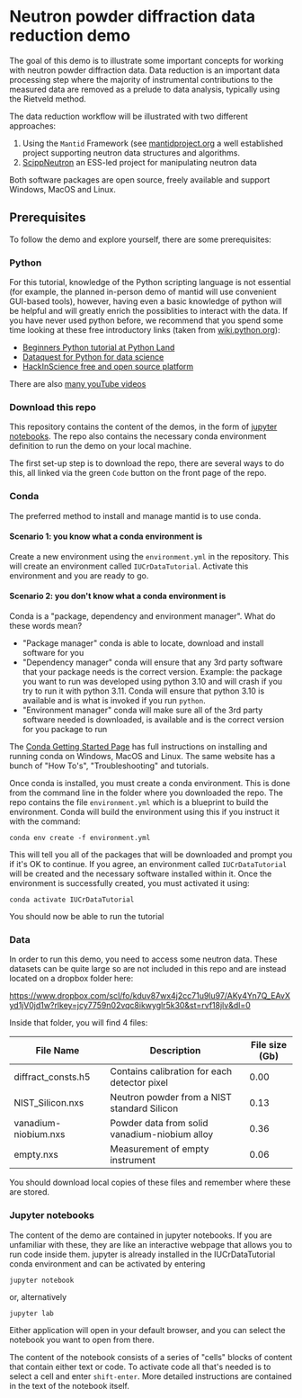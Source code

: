 # Neutron powder diffraction data reduction demo

The goal of this demo is to illustrate some important concepts for working with neutron powder diffraction data. Data reduction is an important data processing step where the majority of instrumental contributions to the measured data are removed as a prelude to data analysis, typically using the Rietveld method.

The data reduction workflow will be illustrated with two different approaches:

1. Using the `Mantid` Framework (see [mantidproject.org](mantidproject.org) a well established project supporting neutron data structures and algorithms.
2. [ScippNeutron](https://scipp.github.io/scippneutron/about/index.html) an ESS-led project for manipulating neutron data

Both software packages are open source, freely available and support Windows, MacOS and Linux. 

## Prerequisites

To follow the demo and explore yourself, there are some prerequisites:

### Python

For this tutorial, knowledge of the Python scripting language is not essential (for example, the planned in-person demo of mantid will use convenient GUI-based tools), however, having even a basic knowledge of python will be helpful and will greatly enrich the possiblities to interact with the data. If you have never used python before, we recommend that you spend some time looking at these free introductory links (taken from [wiki.python.org](https://wiki.python.org/moin/BeginnersGuide)):

* [Beginners Python tutorial at Python Land](https://python.land/python-tutorial) 
* [Dataquest for Python for data science](https://www.dataquest.io/)
* [HackInScience free and open source platform](https://www.hackinscience.org/)

There are also [many youTube videos](https://www.youtube.com/results?search_query=beginners+python+science)

### Download this repo

This repository contains the content of the demos, in the form of [jupyter notebooks](https://jupyter.org/). The repo also contains the necessary conda environment definition to run the demo on your local machine. 

The first set-up step is to download the repo, there are several ways to do this, all linked via the green `Code` button on the front page of the repo.

### Conda

The preferred method to install and manage mantid is to use conda. 

#### Scenario 1: you know what a conda environment is

Create a new environment using the `environment.yml` in the repository. This will create an environment called `IUCrDataTutorial`. Activate this environment and you are ready to go.

#### Scenario 2: you don't know what a conda environment is

Conda is a "package, dependency and environment manager". What do these words mean? 

* "Package manager" conda is able to locate, download and install software for you
* "Dependency manager" conda will ensure that any 3rd party software that your package needs is the correct version. Example: the package you want to run was developed using python 3.10 and will crash if you try to run it with python 3.11. Conda will ensure that python 3.10 is available and is what is invoked if you run `python`.
* "Environment manager" conda will make sure all of the 3rd party software needed is downloaded, is available and is the correct version for you package to run   

The [Conda Getting Started Page](https://docs.conda.io/projects/conda/en/stable/user-guide/getting-started.html) has full instructions on installing and running conda on Windows, MacOS and Linux. The same website has a bunch of "How To's", "Troubleshooting" and tutorials. 

Once conda is installed, you must create a conda environment. This is done from the command line in the folder where you downloaded the repo. The repo contains the file `environment.yml` which is a blueprint to build the environment. Conda will build the environment using this if you instruct it with the command: 
```
conda env create -f environment.yml
```
This will tell you all of the packages that will be downloaded and prompt you if it's OK to continue. If you agree, an environment called `IUCrDataTutorial` will be created and the necessary software installed within it. Once the environment is successfully created, you must activated it using:

```
conda activate IUCrDataTutorial
```
You should now be able to run the tutorial

### Data

In order to run this demo, you need to access some neutron data. These datasets can be quite large so are not included in this repo and are instead located on a dropbox folder here:

https://www.dropbox.com/scl/fo/kduv87wx4j2cc71u9lu97/AKy4Yn7Q_EAvXyd1jV0jd1w?rlkey=jcy7759n02vqc8ikwyglr5k30&st=rvf18jlv&dl=0

Inside that folder, you will find 4 files: 

| File Name | Description | File size (Gb) |
|----|----|----|
|diffract_consts.h5 | Contains calibration for each detector pixel | 0.00 |
|NIST_Silicon.nxs | Neutron powder from a NIST standard Silicon | 0.13 | 
|vanadium-niobium.nxs | Powder data from solid vanadium-niobium alloy | 0.36 |
|empty.nxs | Measurement of empty instrument | 0.06 |

You should download local copies of these files and remember where these are stored. 

### Jupyter notebooks

The content of the demo are contained in jupyter notebooks. If you are unfamiliar with these, they are like an interactive webpage that allows you to run code inside them. jupyter is already installed in the IUCrDataTutorial conda environment and can be activated by entering

```
jupyter notebook
```
or, alternatively
```
jupyter lab
```
Either application will open in your default browser, and you can select the notebook you want to open from there.

The content of the notebook consists of a series of "cells" blocks of content that contain either text or code. To activate code all that's needed is to select a cell and enter `shift-enter`. More detailed instructions are contained in the text of the notebook itself.


